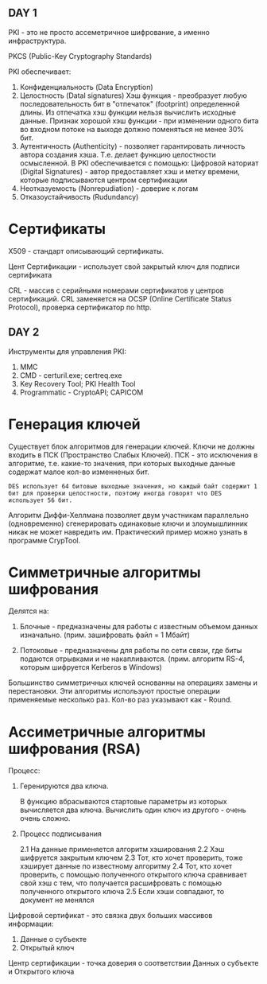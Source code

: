 ## DAY 1

PKI - это не просто ассеметричное шифрование, а именно инфраструктура.

PKCS (Public-Key Cryptography Standards)

PKI обеспечивает:

1. Конфиденциальность (Data Encryption)
2. Целостность (Datal signatures)
	Хэш функция - преобразует любую последовательность бит в "отпечаток" (footprint) определенной длины. Из отпечатка хэш функции нельзя вычислить исходные данные. Признак хорошой хэш функции - при изменении одного бита во входном потоке на выходе должно поменяться не менее 30% бит.
3. Аутентичность (Authenticity) - позволяет гарантировать личность автора создания хэша. Т.е. делает функцию целостности осмысленной. В PKI обеспечивается с помощью:
	Цифровой наториат (Digital Signatures) - автор предоставляет хэш и метку времени, которые подписываются центром сертификации
4. Неотказуемость (Nonrepudiation) - доверие к логам 
5. Отказоустайчивость (Rudundancy)

# Сертификаты
X509 - стандарт описывающий сертификаты. 

Цент Сертификации - использует свой закрытый ключ для подписи сертификата

CRL - массив с серийными номерами сертификатов у центров сертификаций. CRL заменяется на OCSP (Online Certificate Status Protocol), проверка сертификатор по http.

## DAY 2

Инструменты для управления PKI:

1. MMC
2. CMD - certuril.exe; certreq.exe
3. Key Recovery Tool; PKI Health Tool
4. Programmatic - CryptoAPI; CAPICOM

# Генерация ключей

Существует блок алгоритмов для генерации ключей. Ключи не должны входить в ПСК (Пространство Слабых Ключей). ПСК - это исключения в алгоритме, т.е. какие-то значения, при которых выходные данные содержат малое кол-во изменненых бит.

```
DES использует 64 битовые выходные значения, но каждый байт содержит 1 бит для проверки целостности, поэтому иногда говорят что DES использует 56 бит.
```

Алгоритм Диффи-Хеллмана позволяет двум участникам параллельно (одновременно) сгенерировать одинаковые ключи и злоумышлинник никак не может навредить им. Практический пример можно узнать в программе CrypTool.

# Симметричные алгоритмы шифрования

Делятся на:

1. Блочные - предназначены для работы с известным объемом данных изначально. (прим. зашифровать файл = 1 Мбайт)

2. Потоковые - предназначены для работы по сети связи, где биты подаются отрывками и не накапливаются. (прим. алгоритм RS-4, которым шифруется Kerberos в Windows)

Большинство симметричных ключей основанны на операциях замены и перестановки. Эти алгоритмы используют простые операции применяемые несколько раз. Кол-во раз указывают как - Round.

# Ассиметричные алгоритмы шифрования (RSA)
Процесс:
1. Геренируются два ключа.

	В функцию вбрасываются стартовые параметры из которых вычисляется два ключа. Вычислить один ключ из другого - очень очень сложно.

2. Процесс подписывания

	2.1 На данные применяется алгоритм хэширования
	2.2 Хэш шифруется закрытым ключем
	2.3 Тот, кто хочет проверить, тоже хэширует данные по известному алгоритму
	2.4 Тот, кто хочет проверить, с помощью полученного открытого ключа сравнивает свой хэш с тем, что получается расшифровать с помощью полученного открытого ключа
	2.5 Если хэши совпадают, то документ не менялся

Цифровой сертификат - это связка двух больших массивов информации:

1. Данные о субъекте
2. Открытый ключ

Центр сертификации - точка доверия о соответствии Данных о субъекте и Открытого ключа